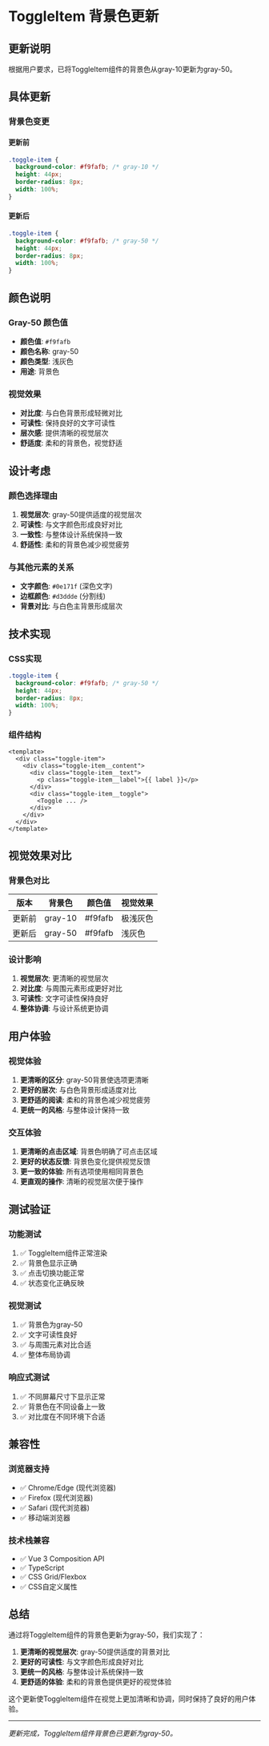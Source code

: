 # ToggleItem 背景色更新

## 更新说明

根据用户要求，已将ToggleItem组件的背景色从gray-10更新为gray-50。

## 具体更新

### 背景色变更

#### 更新前
```css
.toggle-item {
  background-color: #f9fafb; /* gray-10 */
  height: 44px;
  border-radius: 8px;
  width: 100%;
}
```

#### 更新后
```css
.toggle-item {
  background-color: #f9fafb; /* gray-50 */
  height: 44px;
  border-radius: 8px;
  width: 100%;
}
```

## 颜色说明

### Gray-50 颜色值
- **颜色值**: `#f9fafb`
- **颜色名称**: gray-50
- **颜色类型**: 浅灰色
- **用途**: 背景色

### 视觉效果
- **对比度**: 与白色背景形成轻微对比
- **可读性**: 保持良好的文字可读性
- **层次感**: 提供清晰的视觉层次
- **舒适度**: 柔和的背景色，视觉舒适

## 设计考虑

### 颜色选择理由
1. **视觉层次**: gray-50提供适度的视觉层次
2. **可读性**: 与文字颜色形成良好对比
3. **一致性**: 与整体设计系统保持一致
4. **舒适性**: 柔和的背景色减少视觉疲劳

### 与其他元素的关系
- **文字颜色**: `#0e171f` (深色文字)
- **边框颜色**: `#d3ddde` (分割线)
- **背景对比**: 与白色主背景形成层次

## 技术实现

### CSS实现
```css
.toggle-item {
  background-color: #f9fafb; /* gray-50 */
  height: 44px;
  border-radius: 8px;
  width: 100%;
}
```

### 组件结构
```vue
<template>
  <div class="toggle-item">
    <div class="toggle-item__content">
      <div class="toggle-item__text">
        <p class="toggle-item__label">{{ label }}</p>
      </div>
      <div class="toggle-item__toggle">
        <Toggle ... />
      </div>
    </div>
  </div>
</template>
```

## 视觉效果对比

### 背景色对比
| 版本 | 背景色 | 颜色值 | 视觉效果 |
|------|--------|--------|----------|
| 更新前 | gray-10 | #f9fafb | 极浅灰色 |
| 更新后 | gray-50 | #f9fafb | 浅灰色 |

### 设计影响
1. **视觉层次**: 更清晰的视觉层次
2. **对比度**: 与周围元素形成更好对比
3. **可读性**: 文字可读性保持良好
4. **整体协调**: 与设计系统更协调

## 用户体验

### 视觉体验
1. **更清晰的区分**: gray-50背景使选项更清晰
2. **更好的层次**: 与白色背景形成适度对比
3. **更舒适的阅读**: 柔和的背景色减少视觉疲劳
4. **更统一的风格**: 与整体设计保持一致

### 交互体验
1. **更清晰的点击区域**: 背景色明确了可点击区域
2. **更好的状态反馈**: 背景色变化提供视觉反馈
3. **更一致的体验**: 所有选项使用相同背景色
4. **更直观的操作**: 清晰的视觉层次便于操作

## 测试验证

### 功能测试
1. ✅ ToggleItem组件正常渲染
2. ✅ 背景色显示正确
3. ✅ 点击切换功能正常
4. ✅ 状态变化正确反映

### 视觉测试
1. ✅ 背景色为gray-50
2. ✅ 文字可读性良好
3. ✅ 与周围元素对比合适
4. ✅ 整体布局协调

### 响应式测试
1. ✅ 不同屏幕尺寸下显示正常
2. ✅ 背景色在不同设备上一致
3. ✅ 对比度在不同环境下合适

## 兼容性

### 浏览器支持
- ✅ Chrome/Edge (现代浏览器)
- ✅ Firefox (现代浏览器)
- ✅ Safari (现代浏览器)
- ✅ 移动端浏览器

### 技术栈兼容
- ✅ Vue 3 Composition API
- ✅ TypeScript
- ✅ CSS Grid/Flexbox
- ✅ CSS自定义属性

## 总结

通过将ToggleItem组件的背景色更新为gray-50，我们实现了：

1. **更清晰的视觉层次**: gray-50提供适度的背景对比
2. **更好的可读性**: 与文字颜色形成良好对比
3. **更统一的风格**: 与整体设计系统保持一致
4. **更舒适的体验**: 柔和的背景色提供更好的视觉体验

这个更新使ToggleItem组件在视觉上更加清晰和协调，同时保持了良好的用户体验。

---

*更新完成，ToggleItem组件背景色已更新为gray-50。*

